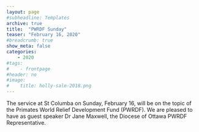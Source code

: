 ```yaml
---
layout: page
#subheadline: Templates
archive: true
title:  "PWRDF Sunday"
teaser: "February 16, 2020"
#breadcrumb: true
show_meta: false
categories:
    - 2020
#tags:
#    - frontpage
#header: no
#image:
#    title: holly-sale-2018.png
---
```

The service at St Columba on Sunday, February 16, will be on the topic of the Primates World Relief Development Fund (PWRDF).  We are pleased to have as guest speaker Dr Jane Maxwell, the Diocese of Ottawa PWRDF Representative.
